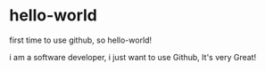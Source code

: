 # hello-world
first time to use github, so hello-world!

i am a software developer, i just want to use Github, It's very Great!
